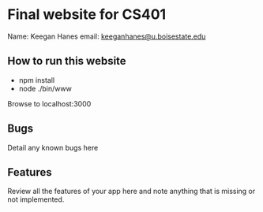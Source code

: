 # Final website for CS401

Name: Keegan Hanes
email: keeganhanes@u.boisestate.edu

## How to run this website

- npm install
- node ./bin/www

Browse to localhost:3000

## Bugs

Detail any known bugs here

## Features

Review all the features of your app here and note anything that is missing or
not implemented.
